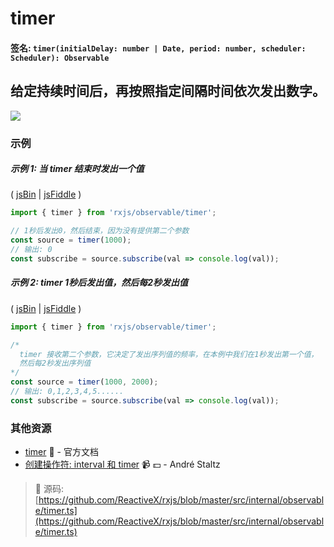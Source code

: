 # timer

#### 签名: `timer(initialDelay: number | Date, period: number, scheduler: Scheduler): Observable`

## 给定持续时间后，再按照指定间隔时间依次发出数字。

<div class="ua-ad"><a href="https://ultimateangular.com/?ref=76683_kee7y7vk"><img src="https://ultimateangular.com/assets/img/banners/ua-leader.svg"></a></div>

### 示例

##### 示例 1: 当 timer 结束时发出一个值

( [jsBin](http://jsbin.com/pazajanehu/1/edit?js,console) |
[jsFiddle](https://jsfiddle.net/btroncone/vpx0y8fu/) )

```js
import { timer } from 'rxjs/observable/timer';

// 1秒后发出0，然后结束，因为没有提供第二个参数
const source = timer(1000);
// 输出: 0
const subscribe = source.subscribe(val => console.log(val));
```

##### 示例 2: timer 1秒后发出值，然后每2秒发出值

( [jsBin](http://jsbin.com/kejidofuje/1/edit?js,console) |
[jsFiddle](https://jsfiddle.net/btroncone/30ddov8j/) )

```js
import { timer } from 'rxjs/observable/timer';

/*
  timer 接收第二个参数，它决定了发出序列值的频率，在本例中我们在1秒发出第一个值，
  然后每2秒发出序列值
*/
const source = timer(1000, 2000);
// 输出: 0,1,2,3,4,5......
const subscribe = source.subscribe(val => console.log(val));
```

### 其他资源

* [timer](http://cn.rx.js.org/class/es6/Observable.js~Observable.html#static-method-timer) :newspaper: - 官方文档
* [创建操作符: interval 和 timer](https://egghead.io/lessons/rxjs-creation-operators-interval-and-timer?course=rxjs-beyond-the-basics-creating-observables-from-scratch) :video_camera: :dollar: - André Staltz

> :file_folder: 源码:
> [https://github.com/ReactiveX/rxjs/blob/master/src/internal/observable/timer.ts](https://github.com/ReactiveX/rxjs/blob/master/src/internal/observable/timer.ts)
